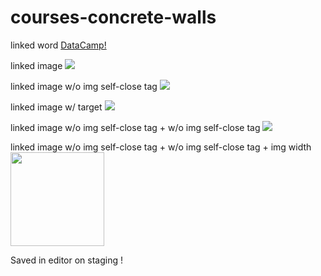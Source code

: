 # courses-concrete-walls

linked word
<a href="https://datacamp.com">DataCamp!</a>

linked image
<a href="https://datacamp.com"><img src="https://place-hold.it/100x50" /></a>

linked image w/o img self-close tag
<a href="https://datacamp.com"><img src="https://place-hold.it/100x50"></a>


linked image w/ target
<a href="https://datacamp.com" target="_blank"><img src="https://place-hold.it/100x50" /></a>

linked image w/o img self-close tag + w/o img self-close tag
<a href="https://datacamp.com" target="_blank"><img src="https://place-hold.it/100x50"></a>

linked image w/o img self-close tag + w/o img self-close tag + img width
<a href="https://datacamp.com" target="_blank"><img src="https://place-hold.it/100x50" width="150"></a>

Saved in editor on staging !